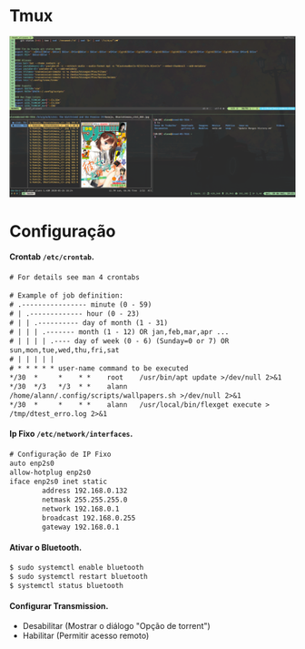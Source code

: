# Tmux
![Screenshot of my desktop](https://raw.githubusercontent.com/alannssantos/tmux-os/master/.screenshots/Tmux.png "Screenshot")
# Configuração

#### Crontab `/etc/crontab`.

```
# For details see man 4 crontabs  
  
# Example of job definition:  
# .---------------- minute (0 - 59)  
# | .------------- hour (0 - 23)  
# | | .---------- day of month (1 - 31)  
# | | | .------- month (1 - 12) OR jan,feb,mar,apr ...  
# | | | | .---- day of week (0 - 6) (Sunday=0 or 7) OR sun,mon,tue,wed,thu,fri,sat  
# | | | | |  
# * * * * * user-name command to be executed
*/30  *     *    * *    root    /usr/bin/apt update >/dev/null 2>&1
*/30  */3   */3  * *    alann   /home/alann/.config/scripts/wallpapers.sh >/dev/null 2>&1
*/30  *     *    * *    alann   /usr/local/bin/flexget execute > /tmp/dtest_erro.log 2>&1
```

#### Ip Fixo `/etc/network/interfaces`.
```
# Configuração de IP Fixo
auto enp2s0
allow-hotplug enp2s0
iface enp2s0 inet static
        address 192.168.0.132
        netmask 255.255.255.0
        network 192.168.0.1
        broadcast 192.168.0.255
        gateway 192.168.0.1
```
#### Ativar o Bluetooth.

```
$ sudo systemctl enable bluetooth
$ sudo systemctl restart bluetooth
$ systemctl status bluetooth
```

#### Configurar Transmission.

* Desabilitar (Mostrar o diálogo "Opção de torrent")
* Habilitar (Permitir acesso remoto)
